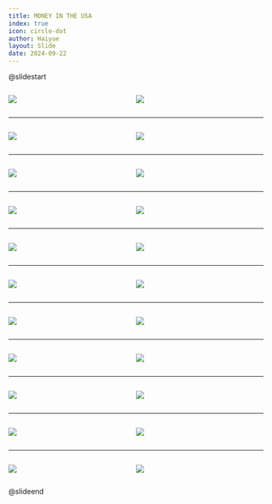 ```yaml
---
title: MONEY IN THE USA
index: true
icon: circle-dot
author: Haiyue
layout: Slide
date: 2024-09-22
---
```

 
@slidestart

<div style="display:flex">
<div style="flex:1">

![](https://raw.githubusercontent.com/yclord/reading/refs/heads/master/english/Level-T/MONEY%20IN%20THE%20USA/001.webp)
</div>
<div style="flex:1">

![](https://raw.githubusercontent.com/yclord/reading/refs/heads/master/english/Level-T/MONEY%20IN%20THE%20USA/002.webp)
</div>
</div>

---

<div style="display:flex">
<div style="flex:1">

![](https://raw.githubusercontent.com/yclord/reading/refs/heads/master/english/Level-T/MONEY%20IN%20THE%20USA/003.webp)
</div>
<div style="flex:1">

![](https://raw.githubusercontent.com/yclord/reading/refs/heads/master/english/Level-T/MONEY%20IN%20THE%20USA/004.webp)
</div>
</div>

---

<div style="display:flex">
<div style="flex:1">

![](https://raw.githubusercontent.com/yclord/reading/refs/heads/master/english/Level-T/MONEY%20IN%20THE%20USA/005.webp)
</div>
<div style="flex:1">

![](https://raw.githubusercontent.com/yclord/reading/refs/heads/master/english/Level-T/MONEY%20IN%20THE%20USA/006.webp)
</div>
</div>

---

<div style="display:flex">
<div style="flex:1">

![](https://raw.githubusercontent.com/yclord/reading/refs/heads/master/english/Level-T/MONEY%20IN%20THE%20USA/007.webp)
</div>
<div style="flex:1">

![](https://raw.githubusercontent.com/yclord/reading/refs/heads/master/english/Level-T/MONEY%20IN%20THE%20USA/008.webp)
</div>
</div>

---

<div style="display:flex">
<div style="flex:1">

![](https://raw.githubusercontent.com/yclord/reading/refs/heads/master/english/Level-T/MONEY%20IN%20THE%20USA/009.webp)
</div>
<div style="flex:1">

![](https://raw.githubusercontent.com/yclord/reading/refs/heads/master/english/Level-T/MONEY%20IN%20THE%20USA/010.webp)
</div>
</div>

---

<div style="display:flex">
<div style="flex:1">

![](https://raw.githubusercontent.com/yclord/reading/refs/heads/master/english/Level-T/MONEY%20IN%20THE%20USA/011.webp)
</div>
<div style="flex:1">

![](https://raw.githubusercontent.com/yclord/reading/refs/heads/master/english/Level-T/MONEY%20IN%20THE%20USA/012.webp)
</div>
</div>

---

<div style="display:flex">
<div style="flex:1">

![](https://raw.githubusercontent.com/yclord/reading/refs/heads/master/english/Level-T/MONEY%20IN%20THE%20USA/013.webp)
</div>
<div style="flex:1">

![](https://raw.githubusercontent.com/yclord/reading/refs/heads/master/english/Level-T/MONEY%20IN%20THE%20USA/014.webp)
</div>
</div>

---

<div style="display:flex">
<div style="flex:1">

![](https://raw.githubusercontent.com/yclord/reading/refs/heads/master/english/Level-T/MONEY%20IN%20THE%20USA/015.webp)
</div>
<div style="flex:1">

![](https://raw.githubusercontent.com/yclord/reading/refs/heads/master/english/Level-T/MONEY%20IN%20THE%20USA/016.webp)
</div>
</div>

---

<div style="display:flex">
<div style="flex:1">

![](https://raw.githubusercontent.com/yclord/reading/refs/heads/master/english/Level-T/MONEY%20IN%20THE%20USA/017.webp)
</div>
<div style="flex:1">

![](https://raw.githubusercontent.com/yclord/reading/refs/heads/master/english/Level-T/MONEY%20IN%20THE%20USA/018.webp)
</div>
</div>

---

<div style="display:flex">
<div style="flex:1">

![](https://raw.githubusercontent.com/yclord/reading/refs/heads/master/english/Level-T/MONEY%20IN%20THE%20USA/019.webp)
</div>
<div style="flex:1">

![](https://raw.githubusercontent.com/yclord/reading/refs/heads/master/english/Level-T/MONEY%20IN%20THE%20USA/020.webp)
</div>
</div>

---

<div style="display:flex">
<div style="flex:1">

![](https://raw.githubusercontent.com/yclord/reading/refs/heads/master/english/Level-T/MONEY%20IN%20THE%20USA/021.webp)
</div>
<div style="flex:1">

![](https://raw.githubusercontent.com/yclord/reading/refs/heads/master/english/Level-T/MONEY%20IN%20THE%20USA/022.webp)
</div>
</div>

@slideend